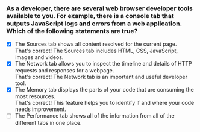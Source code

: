 ### As a developer, there are several web browser developer tools available to you. For example, there is a console tab that outputs JavaScript logs and errors from a web application. Which of the following statements are true?

- [x] The Sources tab shows all content resolved for the current page. <br>
      That's correct! The Sources tab includes HTML, CSS, JavaScript, images and videos.
- [x] The Network tab allows you to inspect the timeline and details of HTTP requests and responses for a webpage. <br>
      That's correct! The Network tab is an important and useful developer tool.
- [x] The Memory tab displays the parts of your code that are consuming the most resources. <br>
      That's correct! This feature helps you to identify if and where your code needs improvement.
- [ ] The Performance tab shows all of the information from all of the different tabs in one place.
